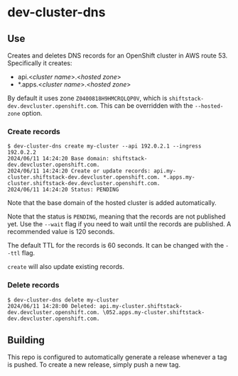 # dev-cluster-dns

## Use

Creates and deletes DNS records for an OpenShift cluster in AWS route 53. Specifically it creates:

- api.&lt;_cluster name_&gt;.&lt;_hosted zone_&gt;
- *.apps.&lt;_cluster name_&gt;.&lt;_hosted zone_&gt;

By default it uses zone `Z0400818H9HMCRQLQP0V`, which is `shiftstack-dev.devcluster.openshift.com`. This can be overridden with the `--hosted-zone` option.

### Create records

```
$ dev-cluster-dns create my-cluster --api 192.0.2.1 --ingress 192.0.2.2
2024/06/11 14:24:20 Base domain: shiftstack-dev.devcluster.openshift.com.
2024/06/11 14:24:20 Create or update records: api.my-cluster.shiftstack-dev.devcluster.openshift.com. *.apps.my-cluster.shiftstack-dev.devcluster.openshift.com.
2024/06/11 14:24:20 Status: PENDING
```

Note that the base domain of the hosted cluster is added automatically.

Note that the status is `PENDING`, meaning that the records are not published yet. Use the `--wait` flag if you need to wait until the records are published. A recommended value is 120 seconds.

The default TTL for the records is 60 seconds. It can be changed with the `--ttl` flag.

`create` will also update existing records.

### Delete records

```
$ dev-cluster-dns delete my-cluster
2024/06/11 14:28:00 Deleted: api.my-cluster.shiftstack-dev.devcluster.openshift.com. \052.apps.my-cluster.shiftstack-dev.devcluster.openshift.com.
```

## Building

This repo is configured to automatically generate a release whenever a tag is pushed. To create a new release, simply push a new tag.
